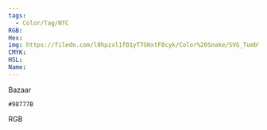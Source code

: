 ```yaml
---
tags:
  - Color/Tag/NTC
RGB:
Hex:
img: https://filedn.com/l0hpzxl1f01yT7GHxtF8cyk/Color%20Snake/SVG_Tumb%20Mass%20No%20Name/98777B.svg
CMYK:
HSL:
Name:
---
```

Bazaar
```palette
#98777B
```
RGB
